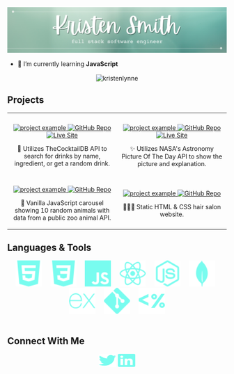 <img src="https://github.com/kristenlynne/kristenlynne/blob/main/header/greenheader.png" alt="header">

<!-- <h1 align="center">Hi, I'm Kristen</h1>
<h3 align="center">A passionate full stack software engineer from Phoenix.</h3> -->

<!-- <p align="center"> <a href="https://twitter.com/kristencancode" target="blank"><img src="https://img.shields.io/twitter/follow/kristencancode?logo=twitter&style=for-the-badge" alt="kristencancode" /></a> </p> -->

- 🌱 I’m currently learning **JavaScript**

<p align="center"><img align="center" src="https://github-readme-streak-stats.herokuapp.com/?user=kristenlynne&theme=dark-smoky&hide_border=true" alt="kristenlynne" /></p>

<h2 align="" color="white">Projects</h2>
<div align="center">
  <table>
      <tr>
      <td width="50%">
          <h3 align="center"></h3>
          <p align="center">
            <a href="https://github.com/kristenlynne/cocktail-api" target="_blank" rel="noreferrer"> <img src="https://github.com/kristenlynne/kristenlynne/blob/main/projects/cocktaildb.gif" alt="project example"/> </a>
            <span> <a href="https://github.com/kristenlynne/cocktail-api" target="_blank" rel="noreferrer"><img src="https://img.shields.io/badge/%20-Repo-E8F3DA?style=for-the-badge&logo=GitHub&logoColor=6E7367" alt="GitHub Repo" height ="25px"></a> 
	<a href="https://bartenderrecipebook.netlify.app/" target="_blank" rel="noreferrer"><img src="https://img.shields.io/badge/%20-Live%20Site-9BC0AC?style=for-the-badge&logo" alt="Live Site" height="25px"></a></span>
            <p align="center">
              🍹 Utilizes TheCocktailDB API to search for drinks by name, ingredient, or get a random drink.
            </p>
          </p>
        </td>
      <td width="50%">
          <h3 align="center"></h3>
          <p align="center">
            <a href="" target="_blank" rel="noreferrer"> <img src="https://github.com/kristenlynne/kristenlynne/blob/main/projects/nasaapod.gif" alt="project example"/> </a>
		<span> <a href="https://github.com/kristenlynne/nasa-api" target="_blank" rel="noreferrer"><img src="https://img.shields.io/badge/%20-Repo-E8F3DA?style=for-the-badge&logo=GitHub&logoColor=6E7367" alt="GitHub Repo" height ="25px"></a> 
	<a href="https://nasa-astronomy-pod.netlify.app/" target="_blank" rel="noreferrer"><img src="https://img.shields.io/badge/%20-Live%20Site-9BC0AC?style=for-the-badge&logo" alt="Live Site" height="25px"></a></span>
            <p align="center">
              ✨ Utilizes NASA's Astronomy Picture Of The Day API to show the picture and explanation.
            </p>
          </p>
        </td>
      </tr>
      <tr>
              <td width="50%">
          <h3 align="center"></h3>
          <p align="center">
            <a href="https://github.com/kristenlynne/zoo-animal-api" target="_blank" rel="noreferrer"> <img src="https://github.com/kristenlynne/kristenlynne/blob/main/projects/zooanimal.gif" alt="project example"/> </a>
		<span> <a href="https://github.com/kristenlynne/zoo-animal-api" target="_blank" rel="noreferrer"><img src="https://img.shields.io/badge/%20-Repo-E8F3DA?style=for-the-badge&logo=GitHub&logoColor=6E7367" alt="GitHub Repo" height ="25px"></a> 
	<!-- <a href="" target="_blank" rel="noreferrer"><img src="https://img.shields.io/badge/%20-Live%20Site-9BC0AC?style=for-the-badge&logo" alt="Live Site" height="25px"></a></span> -->
            <p align="center">
              🐨 Vanilla JavaScript carousel showing 10 random animals with data from a public zoo animal API.
            </p>
          </p>
        </td>
      <td width="50%">
          <h3 align="center"></h3>
          <p align="center">
            <a href="https://github.com/kristenlynne/hair-salon" target="_blank" rel="noreferrer"> <img src="https://github.com/kristenlynne/kristenlynne/blob/main/projects/hairsalon.gif" alt="project example"/> </a>
		<span> <a href="https://github.com/kristenlynne/hair-salon" target="_blank" rel="noreferrer"><img src="https://img.shields.io/badge/%20-Repo-E8F3DA?style=for-the-badge&logo=GitHub&logoColor=6E7367" alt="GitHub Repo" height ="25px"></a> 
	<!-- <a href="" target="_blank" rel="noreferrer"><img src="https://img.shields.io/badge/%20-Live%20Site-9BC0AC?style=for-the-badge&logo" alt="Live Site" height="25px"></a></span> -->
            <p align="center">
              💇🏻‍♀️ Static HTML & CSS hair salon website.
            </p>
          </p>
        </td>
      </tr>
  </table>
</div>

<h2 align="" color="white">Languages & Tools</h2>
<div align="center">
<!-- <table>
	<tr>
		<td valign="top" width="45%">
			<h3 align="center" color="white">Frontend</h3>
			<br> -->
			<div align="center" >
            	&nbsp
		<img src="https://github.com/kristenlynne/kristenlynne/blob/main/icons/html5.svg" alt="HTML5" height="60" />
		&nbsp&nbsp&nbsp
                <img src="https://github.com/kristenlynne/kristenlynne/blob/main/icons/css3.svg" alt="CSS3" height="60" />
		&nbsp&nbsp&nbsp
                <img src="https://github.com/kristenlynne/kristenlynne/blob/main/icons/javascript.svg" alt="JavaScript" height="60" />
		&nbsp&nbsp&nbsp
                <img src="https://github.com/kristenlynne/kristenlynne/blob/main/icons/react.svg" alt="React" height="60" />
		&nbsp&nbsp&nbsp
		<img  src="https://github.com/kristenlynne/kristenlynne/blob/main/icons/nodejs.svg" alt="Node.js" height="60" />
		&nbsp&nbsp&nbsp
		<img  src="https://github.com/kristenlynne/kristenlynne/blob/main/icons/mongodb.svg" alt="MongoDB" height="60" />
                &nbsp&nbsp&nbsp
                <img  src="https://github.com/kristenlynne/kristenlynne/blob/main/icons/express.svg" alt="Express" height="60" />
		&nbsp&nbsp&nbsp 
                <img  src="https://github.com/kristenlynne/kristenlynne/blob/main/icons/git.svg" alt="Git" height="60" />
		&nbsp&nbsp&nbsp
		<img  src="https://github.com/kristenlynne/kristenlynne/blob/main/icons/ejs.svg" alt="EJS" height="60" />
				<br>
				<br>	
			</div>
<!-- 		</td>
	</tr>
</table> -->
</div>

<h2 align="" color="white">Connect With Me</h2>

<p align="center">
<a href="https://twitter.com/kristencancode" target="blank"><img align="center" src="https://github.com/kristenlynne/kristenlynne/blob/main/icons/twitter.svg" alt="kristencancode" height="30" width="40" /></a>
<a href="https://linkedin.com/in/kristen-lynne" target="blank"><img align="center" src="https://github.com/kristenlynne/kristenlynne/blob/main/icons/linkedin.svg" alt="kristen-lynne" height="30" width="40" /></a>
</p>

<!-- <p><img align="left" src="https://github-readme-stats.vercel.app/api/top-langs?username=kristenlynne&show_icons=true&locale=en&layout=compact" alt="kristenlynne" /></p>

<p>&nbsp;<img align="center" src="https://github-readme-stats.vercel.app/api?username=kristenlynne&show_icons=true&locale=en" alt="kristenlynne" /></p> -->



